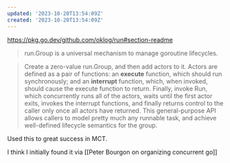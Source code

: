```yaml
---
updated: '2023-10-20T13:54:09Z'
created: '2023-10-20T13:54:09Z'
---
```

https://pkg.go.dev/github.com/oklog/run#section-readme

> run.Group is a universal mechanism to manage goroutine lifecycles.

> Create a zero-value run.Group, and then add actors to it. Actors are defined as a pair of functions: an **execute** function, which should run synchronously; and an **interrupt** function, which, when invoked, should cause the execute function to return. Finally, invoke Run, which concurrently runs all of the actors, waits until the first actor exits, invokes the interrupt functions, and finally returns control to the caller only once all actors have returned. This general-purpose API allows callers to model pretty much any runnable task, and achieve well-defined lifecycle semantics for the group.

Used this to great success in MCT.

I think I initially found it via [[Peter Bourgon on organizing concurrent go]]


